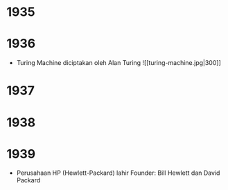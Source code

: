 # 1935
# 1936
- Turing Machine diciptakan oleh Alan Turing
	![[turing-machine.jpg|300]]
# 1937
# 1938
# 1939
- Perusahaan HP (Hewlett-Packard) lahir
	Founder: Bill Hewlett dan David Packard